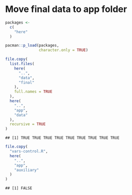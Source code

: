 # Move final data to app folder


```r
packages <- 
  c(
    "here"
  )

pacman::p_load(packages,
               character.only = TRUE)
```


```r
file.copy(
  list.files(
    here(
      "..",
      "data",
      "final"
    ),
    full.names = TRUE
  ),
  here(
    "..",
    "app",
    "data"
  ),
  recursive = TRUE
)
```

```
## [1] TRUE TRUE TRUE TRUE TRUE TRUE TRUE TRUE TRUE
```

```r
file.copy(
  "vars-control.R",
  here(
    "..",
    "app",
    "auxiliary"
  )
)
```

```
## [1] FALSE
```
